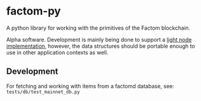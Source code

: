 # factom-py

A python library for working with the primitives of the Factom blockchain.

Alpha software. Development is mainly being done to support a [light node implementation](hydra.md), however, the data structures should be portable enough to use in other application contexts as well.

## Development

For fetching and working with items from a factomd database, see: `tests/db/test_mainnet_db.py`
